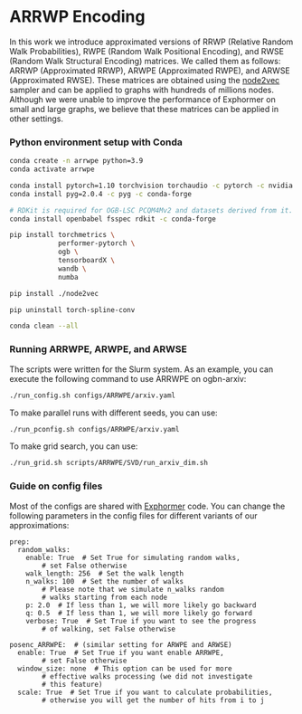 # ARRWP Encoding

In this work we introduce approximated versions of RRWP (Relative Random Walk Probabilities), RWPE (Random Walk Positional Encoding), and RWSE (Random Walk Structural Encoding) matrices.
We called them as follows: ARRWP (Approximated RRWP), ARWPE (Approximated RWPE), and ARWSE (Approximated RWSE).
These matrices are obtained using the [node2vec](https://snap.stanford.edu/node2vec) sampler and can be applied to graphs with hundreds of millions nodes.
Although we were unable to improve the performance of Exphormer on small and large graphs, we believe that these matrices can be applied in other settings.

### Python environment setup with Conda

```bash
conda create -n arrwpe python=3.9
conda activate arrwpe

conda install pytorch=1.10 torchvision torchaudio -c pytorch -c nvidia
conda install pyg=2.0.4 -c pyg -c conda-forge

# RDKit is required for OGB-LSC PCQM4Mv2 and datasets derived from it.  
conda install openbabel fsspec rdkit -c conda-forge

pip install torchmetrics \
            performer-pytorch \
            ogb \
            tensorboardX \
            wandb \
            numba

pip install ./node2vec

pip uninstall torch-spline-conv

conda clean --all
```

### Running ARRWPE, ARWPE, and ARWSE

The scripts were written for the Slurm system.
As an example, you can execute the following command to use ARRWPE on ogbn-arxiv:

```bash
./run_config.sh configs/ARRWPE/arxiv.yaml
```

To make parallel runs with different seeds, you can use:

```bash
./run_pconfig.sh configs/ARRWPE/arxiv.yaml
```

To make grid search, you can use:

```bash
./run_grid.sh scripts/ARRWPE/SVD/run_arxiv_dim.sh
```

### Guide on config files

Most of the configs are shared with [Exphormer](https://github.com/hamed1375/Exphormer) code. You can change the following parameters in the config files for different variants of our approximations:

```
prep:
  random_walks:
    enable: True  # Set True for simulating random walks,
        # set False otherwise
    walk_length: 256  # Set the walk length
    n_walks: 100  # Set the number of walks
        # Please note that we simulate n_walks random
        # walks starting from each node
    p: 2.0  # If less than 1, we will more likely go backward
    q: 0.5  # If less than 1, we will more likely go forward 
    verbose: True  # Set True if you want to see the progress 
        # of walking, set False otherwise

posenc_ARRWPE:  # (similar setting for ARWPE and ARWSE)
  enable: True  # Set True if you want enable ARRWPE,
        # set False otherwise
  window_size: none  # This option can be used for more 
        # effective walks processing (we did not investigate
        # this feature)
  scale: True  # Set True if you want to calculate probabilities, 
        # otherwise you will get the number of hits from i to j
```
